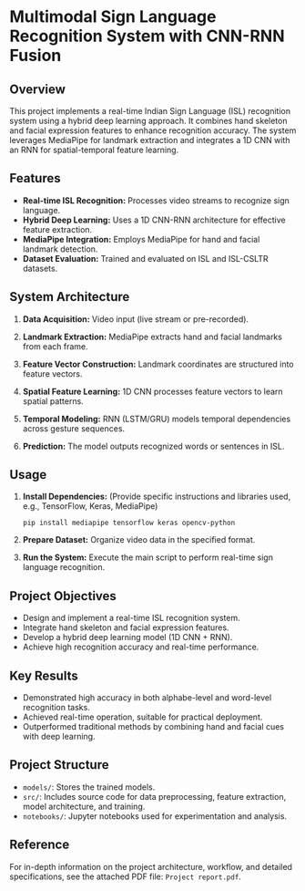 # Multimodal Sign Language Recognition System with CNN-RNN Fusion

## Overview

This project implements a real-time Indian Sign Language (ISL) recognition system using a hybrid deep learning approach. It combines hand skeleton and facial expression features to enhance recognition accuracy. The system leverages MediaPipe for landmark extraction and integrates a 1D CNN with an RNN for spatial-temporal feature learning.

## Features

*   **Real-time ISL Recognition:** Processes video streams to recognize sign language.
*   **Hybrid Deep Learning:** Uses a 1D CNN-RNN architecture for effective feature extraction.
*   **MediaPipe Integration:** Employs MediaPipe for hand and facial landmark detection.
*   **Dataset Evaluation:** Trained and evaluated on ISL and ISL-CSLTR datasets.

## System Architecture

1. **Data Acquisition:** Video input (live stream or pre-recorded).

2. **Landmark Extraction:** MediaPipe extracts hand and facial landmarks from each frame.

3. **Feature Vector Construction:** Landmark coordinates are structured into feature vectors.

4. **Spatial Feature Learning:** 1D CNN processes feature vectors to learn spatial patterns.

5. **Temporal Modeling:** RNN (LSTM/GRU) models temporal dependencies across gesture sequences.

6. **Prediction:** The model outputs recognized words or sentences in ISL.

## Usage

1.  **Install Dependencies:** (Provide specific instructions and libraries used, e.g., TensorFlow, Keras, MediaPipe)

    ```
    pip install mediapipe tensorflow keras opencv-python
    ```
2.  **Prepare Dataset:** Organize video data in the specified format.
3.  **Run the System:** Execute the main script to perform real-time sign language recognition.


## Project Objectives

*   Design and implement a real-time ISL recognition system.
*   Integrate hand skeleton and facial expression features.
*   Develop a hybrid deep learning model (1D CNN + RNN).
*   Achieve high recognition accuracy and real-time performance.

## Key Results

*   Demonstrated high accuracy in both alphabe-level and word-level recognition tasks.
*   Achieved real-time operation, suitable for practical deployment.
*   Outperformed traditional methods by combining hand and facial cues with deep learning.

## Project Structure

*   `models/`: Stores the trained models.
*   `src/`: Includes source code for data preprocessing, feature extraction, model architecture, and training.
*   `notebooks/`: Jupyter notebooks used for experimentation and analysis.

## Reference

For in-depth information on the project architecture, workflow, and detailed specifications, see the attached PDF file: 
`Project report.pdf`.
